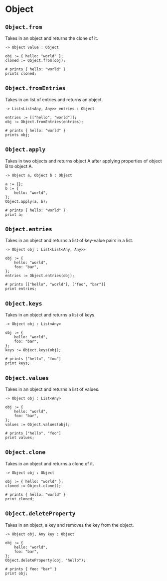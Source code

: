 # Object

## `Object.from`

Takes in an object and returns the clone of it.

```title="Signature"
-> Object value : Object
```

```title="Example"
obj := { hello: "world" };
cloned := Object.from(obj);

# prints { hello: "world" }
prints cloned;
```

## `Object.fromEntries`

Takes in an list of entries and returns an object.

```title="Signature"
-> List<List<Any, Any>> entries : Object
```

```title="Example"
entries := [["hello", "world"]];
obj := Object.fromEntries(entries);

# prints { hello: "world" }
prints obj;
```

## `Object.apply`

Takes in two objects and returns object A after applying properties of object B to object A.

```title="Signature"
-> Object a, Object b : Object
```

```title="Example"
a := {};
b := {
    hello: "world",
};
Object.apply(a, b);

# prints { hello: "world" }
print a;
```

## `Object.entries`

Takes in an object and returns a list of key-value pairs in a list.

```title="Signature"
-> Object obj : List<List<Any, Any>>
```

```title="Example"
obj := {
    hello: "world",
    foo: "bar",
};
entries := Object.entries(obj);

# prints [["hello", "world"], ["foo", "bar"]]
print entries;
```

## `Object.keys`

Takes in an object and returns a list of keys.

```title="Signature"
-> Object obj : List<Any>
```

```title="Example"
obj := {
    hello: "world",
    foo: "bar",
};
keys := Object.keys(obj);

# prints ["hello", "foo"]
print keys;
```

## `Object.values`

Takes in an object and returns a list of values.

```title="Signature"
-> Object obj : List<Any>
```

```title="Example"
obj := {
    hello: "world",
    foo: "bar",
};
values := Object.values(obj);

# prints ["hello", "foo"]
print values;
```

## `Object.clone`

Takes in an object and returns a clone of it.

```title="Signature"
-> Object obj : Object
```

```title="Example"
obj := { hello: "world" };
cloned := Object.clone();

# prints { hello: "world" }
print cloned;
```

## `Object.deleteProperty`

Takes in an object, a key and removes the key from the object.

```title="Signature"
-> Object obj, Any key : Object
```

```title="Example"
obj := {
    hello: "world",
    foo: "bar",
};
Object.deleteProperty(obj, "hello");

# prints { foo: "bar" }
print obj;
```
